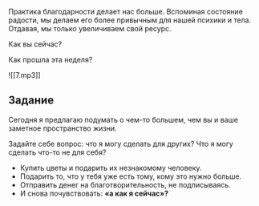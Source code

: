 Практика благодарности делает нас больше. Вспоминая состояние радости, мы делаем его более привычным для нашей психики и тела. Отдавая, мы только увеличиваем свой ресурс.

Как вы сейчас?

Как прошла эта неделя?

![[7.mp3]]

## Задание

Сегодня я предлагаю подумать о чем-то большем, чем вы и ваше заметное пространство жизни.

Задайте себе вопрос: что я могу сделать для других? Что я могу сделать что-то не для себя?

- Купить цветы и подарить их незнакомому человеку.
- Подарить то, что у тебя уже есть тому, кому это нужно больше.
- Отправить денег на благотворительность, не подписываясь.
- И снова почувствовать: **«а как я сейчас»?**